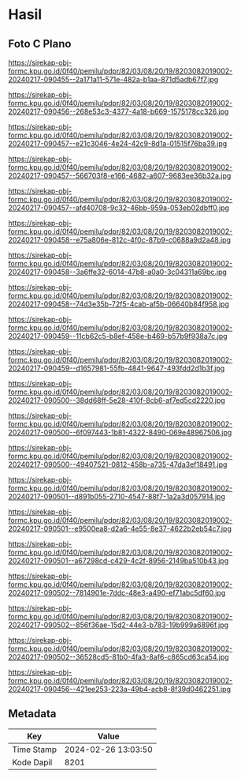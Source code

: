 # Hasil

## Foto C Plano

https://sirekap-obj-formc.kpu.go.id/0f40/pemilu/pdpr/82/03/08/20/19/8203082019002-20240217-090455--2a171a11-571e-482a-b1aa-871d5adb67f7.jpg

https://sirekap-obj-formc.kpu.go.id/0f40/pemilu/pdpr/82/03/08/20/19/8203082019002-20240217-090456--268e53c3-4377-4a18-b669-1575178cc326.jpg

https://sirekap-obj-formc.kpu.go.id/0f40/pemilu/pdpr/82/03/08/20/19/8203082019002-20240217-090457--e21c3046-4e24-42c9-8d1a-01515f76ba39.jpg

https://sirekap-obj-formc.kpu.go.id/0f40/pemilu/pdpr/82/03/08/20/19/8203082019002-20240217-090457--566703f8-e166-4682-a607-9683ee36b32a.jpg

https://sirekap-obj-formc.kpu.go.id/0f40/pemilu/pdpr/82/03/08/20/19/8203082019002-20240217-090457--afd40708-9c32-46bb-959a-053eb02dbff0.jpg

https://sirekap-obj-formc.kpu.go.id/0f40/pemilu/pdpr/82/03/08/20/19/8203082019002-20240217-090458--e75a806e-812c-4f0c-87b9-c0688a9d2a48.jpg

https://sirekap-obj-formc.kpu.go.id/0f40/pemilu/pdpr/82/03/08/20/19/8203082019002-20240217-090458--3a6ffe32-6014-47b8-a0a0-3c04311a69bc.jpg

https://sirekap-obj-formc.kpu.go.id/0f40/pemilu/pdpr/82/03/08/20/19/8203082019002-20240217-090458--74d3e35b-72f5-4cab-af5b-06640b84f958.jpg

https://sirekap-obj-formc.kpu.go.id/0f40/pemilu/pdpr/82/03/08/20/19/8203082019002-20240217-090459--11cb62c5-b8ef-458e-b469-b57b9f938a7c.jpg

https://sirekap-obj-formc.kpu.go.id/0f40/pemilu/pdpr/82/03/08/20/19/8203082019002-20240217-090459--d1657981-55fb-4841-9647-493fdd2d1b3f.jpg

https://sirekap-obj-formc.kpu.go.id/0f40/pemilu/pdpr/82/03/08/20/19/8203082019002-20240217-090500--38dd68ff-5e28-410f-8cb6-af7ed5cd2220.jpg

https://sirekap-obj-formc.kpu.go.id/0f40/pemilu/pdpr/82/03/08/20/19/8203082019002-20240217-090500--6f097443-1b81-4322-8490-069e48967506.jpg

https://sirekap-obj-formc.kpu.go.id/0f40/pemilu/pdpr/82/03/08/20/19/8203082019002-20240217-090500--49407521-0812-458b-a735-47da3ef18491.jpg

https://sirekap-obj-formc.kpu.go.id/0f40/pemilu/pdpr/82/03/08/20/19/8203082019002-20240217-090501--d891b055-2710-4547-88f7-1a2a3d057914.jpg

https://sirekap-obj-formc.kpu.go.id/0f40/pemilu/pdpr/82/03/08/20/19/8203082019002-20240217-090501--e9500ea8-d2a6-4e55-8e37-4622b2eb54c7.jpg

https://sirekap-obj-formc.kpu.go.id/0f40/pemilu/pdpr/82/03/08/20/19/8203082019002-20240217-090501--a67298cd-c429-4c2f-8956-2149ba510b43.jpg

https://sirekap-obj-formc.kpu.go.id/0f40/pemilu/pdpr/82/03/08/20/19/8203082019002-20240217-090502--7814901e-7ddc-48e3-a490-ef71abc5df60.jpg

https://sirekap-obj-formc.kpu.go.id/0f40/pemilu/pdpr/82/03/08/20/19/8203082019002-20240217-090502--856f36ae-15d2-44e3-b783-19b999a6896f.jpg

https://sirekap-obj-formc.kpu.go.id/0f40/pemilu/pdpr/82/03/08/20/19/8203082019002-20240217-090502--36528cd5-81b0-4fa3-8af6-c865cd63ca54.jpg

https://sirekap-obj-formc.kpu.go.id/0f40/pemilu/pdpr/82/03/08/20/19/8203082019002-20240217-090456--421ee253-223a-49b4-acb8-8f39d0462251.jpg


## Metadata

| Key        | Value               |
| ---------- | ------------------- |
| Time Stamp | 2024-02-26 13:03:50 |
| Kode Dapil | 8201                |



